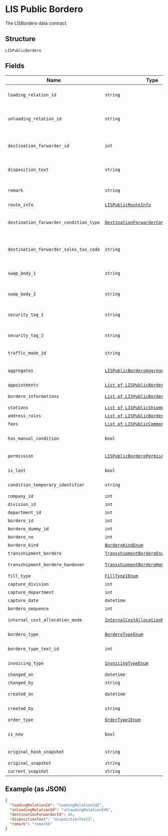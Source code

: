 
# LIS Public Bordero

The LISBordero data contract.

## Structure

`LISPublicBordero`

## Fields

| Name | Type | Tags | Description |
|  --- | --- | --- | --- |
| `loading_relation_id` | `string` | Optional | Gets or sets the LoadingRelationId property. This property depends on the database field Relation. |
| `unloading_relation_id` | `string` | Optional | Gets or sets the UnloadingRelationId property. This property depends on the database field Relation. |
| `destination_forwarder_id` | `int` | Optional | Gets or sets the DestinationForwarderId property. This property depends on the database field EmpSped. |
| `disposition_text` | `string` | Optional | Gets or sets the DispositionText property. This property depends on the database field AufText. |
| `remark` | `string` | Optional | Gets or sets the Remark property. This property depends on the database field AufInfo. |
| `route_info` | [`LISPublicRouteInfo`](../../doc/models/lis-public-route-info.md) | Optional | Only the basic route informations. |
| `destination_forwarder_condition_type` | [`DestinationForwarderConditionTypeEnum`](../../doc/models/destination-forwarder-condition-type-enum.md) | Optional | Gets or sets the DestinationForwarderConditionType property. This property depends on the database field ESKond. |
| `destination_forwarder_sales_tax_code` | `string` | Optional | Gets or sets the DestinationForwarderSalesTaxCode property. This property depends on the database field ESUC. |
| `swap_body_1` | `string` | Optional | Gets or sets the SwapBody1 property. This property depends on the database field WB1. |
| `swap_body_2` | `string` | Optional | Gets or sets the SwapBody2 property. This property depends on the database field WB2. |
| `security_tag_1` | `string` | Optional | Gets or sets the SecurityTag1 property. This property depends on the database field Plombe1. |
| `security_tag_2` | `string` | Optional | Gets or sets the SecurityTag2 property. This property depends on the database field Plombe2. |
| `traffic_mode_id` | `string` | Optional | Gets or sets the traffic mode identifier. |
| `aggregates` | [`LISPublicBorderoAggregates`](../../doc/models/lis-public-bordero-aggregates.md) | Optional | The LISPulbicBorderoAggregates. The LISPulbicBorderoAggregates are readonly. |
| `appointments` | [`List of LISPublicBorderoAppointment`](../../doc/models/lis-public-bordero-appointment.md) | Optional | Gets or sets the appointments. |
| `bordero_informations` | [`List of LISPublicBorderoInformation`](../../doc/models/lis-public-bordero-information.md) | Optional | Gets or sets the bordero informations. |
| `stations` | [`List of LISPublicShipmentStation`](../../doc/models/lis-public-shipment-station.md) | Optional | Gets or sets the stations. |
| `address_roles` | [`List of LISPublicBorderoAddressRole`](../../doc/models/lis-public-bordero-address-role.md) | Optional | Gets or sets the address roles. |
| `fees` | [`List of LISPublicCommonLumpSum`](../../doc/models/lis-public-common-lump-sum.md) | Optional | Gets or sets Fees. |
| `has_manual_condition` | `bool` | Optional | Gets or sets a value indicating whether this instance has manual condition. |
| `permission` | [`LISPublicBorderoPermission`](../../doc/models/lis-public-bordero-permission.md) | Optional | The LISBorderoPermission data contract. |
| `is_last` | `bool` | Optional | Gets or sets a value indicating whether this instance is last. |
| `condition_temporary_identifier` | `string` | Optional | Gets or sets the condition temporary identifier. |
| `company_id` | `int` | Optional | Gets or sets CompanyId. |
| `division_id` | `int` | Optional | Gets or sets DivisionId. |
| `department_id` | `int` | Optional | Gets or sets DepartmentId. |
| `bordero_id` | `int` | Optional | Gets or sets BorderoId. |
| `bordero_dummy_id` | `int` | Optional | Gets or sets BorderoDummyId. |
| `bordero_no` | `int` | Optional | Gets or sets BorderoNo. |
| `bordero_kind` | [`BorderoKindEnum`](../../doc/models/bordero-kind-enum.md) | Optional | Gets or sets BorderoKind. |
| `transshipment_bordero` | [`TransshipmentBorderoEnum`](../../doc/models/transshipment-bordero-enum.md) | Optional | Gets or sets TransshipmentBordero. |
| `transshipment_bordero_handover` | [`TransshipmentBorderoHandoverEnum`](../../doc/models/transshipment-bordero-handover-enum.md) | Optional | Gets or sets the transshipment bordero handover. |
| `fill_type` | [`FillType1Enum`](../../doc/models/fill-type-1-enum.md) | Optional | Gets or sets FillType. |
| `capture_division` | `int` | Optional | Gets or sets CaptureDivision. |
| `capture_department` | `int` | Optional | Gets or sets CaptureDepartment. |
| `capture_date` | `datetime` | Optional | Gets or sets CaptureDate. |
| `bordero_sequence` | `int` | Optional | Gets or sets BorderoSequence. |
| `internal_cost_allocation_mode` | [`InternalCostAllocationMode1Enum`](../../doc/models/internal-cost-allocation-mode-1-enum.md) | Optional | Gets or sets InternalCostAllocationMode. |
| `bordero_type` | [`BorderoTypeEnum`](../../doc/models/bordero-type-enum.md) | Optional | Gets or sets the type of the bordero. |
| `bordero_type_text_id` | `int` | Optional | Gets or sets the bordero type text identifier. |
| `invoicing_type` | [`InvoicingTypeEnum`](../../doc/models/invoicing-type-enum.md) | Optional | Gets or sets the type of the invoicing. |
| `changed_on` | `datetime` | Optional | Gets or sets ChangedOn. |
| `changed_by` | `string` | Optional | Gets or sets ChangedBy. |
| `created_on` | `datetime` | Optional | Gets or sets the date the item was created. |
| `created_by` | `string` | Optional | Gets or sets the name of the user that created this item. |
| `order_type` | [`OrderType1Enum`](../../doc/models/order-type-1-enum.md) | Optional | Gets or sets the type of the order. |
| `is_new` | `bool` | Optional | Gets or sets a value indicating whether this entity will be inserted or updated. |
| `original_hash_snapshot` | `string` | Optional | Gets or sets the original hash snapshot. |
| `original_snapshot` | `string` | Optional | Gets or sets the original snapshot. |
| `current_snapshot` | `string` | Optional | Gets or sets the current snapshot. |

## Example (as JSON)

```json
{
  "loadingRelationId": "loadingRelationId2",
  "unloadingRelationId": "unloadingRelationId6",
  "destinationForwarderId": 46,
  "dispositionText": "dispositionText2",
  "remark": "remark6"
}
```


